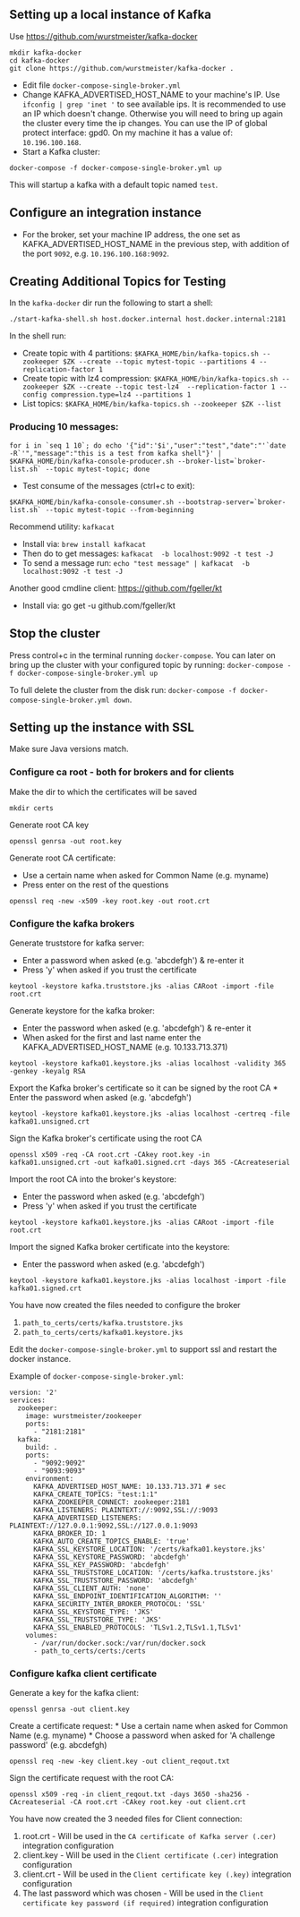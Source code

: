 ## Setting up a local instance of Kafka

Use https://github.com/wurstmeister/kafka-docker


```
mkdir kafka-docker
cd kafka-docker
git clone https://github.com/wurstmeister/kafka-docker .
```
<!-- disable-secrets-detection-start -->
* Edit file `docker-compose-single-broker.yml`
* Change KAFKA_ADVERTISED_HOST_NAME to your machine's IP. Use `ifconfig | grep 'inet '` to see available ips. It is recommended to use an IP which doesn't change. Otherwise you will need to bring up again the cluster every time the ip changes. You can use the IP of global protect interface: gpd0. On my machine it has a value of: `10.196.100.168`.
* Start a Kafka cluster:

```
docker-compose -f docker-compose-single-broker.yml up
```

This will startup a kafka with a default topic named `test`.

## Configure an integration instance

* For the broker, set your machine IP address, the one set as KAFKA_ADVERTISED_HOST_NAME in the previous step, with addition of the port `9092`, e.g.  `10.196.100.168:9092`.

## Creating Additional Topics for Testing 

In the `kafka-docker` dir run the following to start a shell:

```
./start-kafka-shell.sh host.docker.internal host.docker.internal:2181
```

In the shell run:

* Create topic with 4 partitions: `$KAFKA_HOME/bin/kafka-topics.sh --zookeeper $ZK --create --topic mytest-topic --partitions 4 --replication-factor 1`
* Create topic with lz4 compression: `$KAFKA_HOME/bin/kafka-topics.sh --zookeeper $ZK --create --topic test-lz4  --replication-factor 1 --config compression.type=lz4 --partitions 1`
* List topics: `$KAFKA_HOME/bin/kafka-topics.sh --zookeeper $ZK --list`

### Producing 10 messages:

```
for i in `seq 1 10`; do echo '{"id":'$i',"user":"test","date":"'`date -R`'","message":"this is a test from kafka shell"}' | $KAFKA_HOME/bin/kafka-console-producer.sh --broker-list=`broker-list.sh` --topic mytest-topic; done
```

* Test consume of the messages (ctrl+c to exit): 

```
$KAFKA_HOME/bin/kafka-console-consumer.sh --bootstrap-server=`broker-list.sh` --topic mytest-topic --from-beginning
```

Recommend utility: `kafkacat`

* Install via: `brew install kafkacat`
* Then do to get messages: `kafkacat  -b localhost:9092 -t test -J`
* To send a message run: `echo "test message" | kafkacat  -b localhost:9092 -t test -J`

Another good cmdline client: https://github.com/fgeller/kt

* Install via: go get -u github.com/fgeller/kt
  
<!-- disable-secrets-detection-end -->

## Stop the cluster

Press control+c in the terminal running `docker-compose`. 
You can later on bring up the cluster with your configured topic by running: `docker-compose -f docker-compose-single-broker.yml up`

To full delete the cluster from the disk run: `docker-compose -f docker-compose-single-broker.yml down`. 

## Setting up the instance with SSL

Make sure Java versions match.

### Configure ca root - both for brokers and for clients

Make the dir to which the certificates will be saved

```mkdir certs```

Generate root CA key

```openssl genrsa -out root.key```

Generate root CA certificate:

* Use a certain name when asked for Common Name (e.g. myname)
* Press enter on the rest of the questions

```openssl req -new -x509 -key root.key -out root.crt```

### Configure the kafka brokers

Generate truststore for kafka server:

* Enter a password when asked (e.g. 'abcdefgh') & re-enter it
* Press 'y' when asked if you trust the certificate
 
```keytool -keystore kafka.truststore.jks -alias CARoot -import -file root.crt```

Generate keystore for the kafka broker:

* Enter the password when asked (e.g. 'abcdefgh') & re-enter it
* When asked for the first and last name enter the KAFKA_ADVERTISED_HOST_NAME (e.g. 10.133.713.371)
 
```keytool -keystore kafka01.keystore.jks -alias localhost -validity 365 -genkey -keyalg RSA```

Export the Kafka broker's certificate so it can be signed by the root CA
    * Enter the password when asked (e.g. 'abcdefgh') 

```keytool -keystore kafka01.keystore.jks -alias localhost -certreq -file kafka01.unsigned.crt```

Sign the Kafka broker's certificate using the root CA

```openssl x509 -req -CA root.crt -CAkey root.key -in kafka01.unsigned.crt -out kafka01.signed.crt -days 365 -CAcreateserial```

Import the root CA into the broker's keystore:

* Enter the password when asked (e.g. 'abcdefgh') 
* Press 'y' when asked if you trust the certificate

```keytool -keystore kafka01.keystore.jks -alias CARoot -import -file root.crt```

Import the signed Kafka broker certificate into the keystore:

* Enter the password when asked (e.g. 'abcdefgh') 
 
```keytool -keystore kafka01.keystore.jks -alias localhost -import -file kafka01.signed.crt```

You have now created the files needed to configure the broker

1. ```path_to_certs/certs/kafka.truststore.jks```
2. ```path_to_certs/certs/kafka01.keystore.jks```

Edit the `docker-compose-single-broker.yml` to support ssl and restart the docker instance.

Example of `docker-compose-single-broker.yml`:

```
version: '2'
services:
  zookeeper:
    image: wurstmeister/zookeeper
    ports:
      - "2181:2181"
  kafka:
    build: .
    ports:
      - "9092:9092"
      - "9093:9093"
    environment:
      KAFKA_ADVERTISED_HOST_NAME: 10.133.713.371 # sec
      KAFKA_CREATE_TOPICS: "test:1:1"
      KAFKA_ZOOKEEPER_CONNECT: zookeeper:2181
      KAFKA_LISTENERS: PLAINTEXT://:9092,SSL://:9093
      KAFKA_ADVERTISED_LISTENERS: PLAINTEXT://127.0.0.1:9092,SSL://127.0.0.1:9093
      KAFKA_BROKER_ID: 1
      KAFKA_AUTO_CREATE_TOPICS_ENABLE: 'true'
      KAFKA_SSL_KEYSTORE_LOCATION: '/certs/kafka01.keystore.jks'
      KAFKA_SSL_KEYSTORE_PASSWORD: 'abcdefgh'
      KAFKA_SSL_KEY_PASSWORD: 'abcdefgh'
      KAFKA_SSL_TRUSTSTORE_LOCATION: '/certs/kafka.truststore.jks'
      KAFKA_SSL_TRUSTSTORE_PASSWORD: 'abcdefgh'
      KAFKA_SSL_CLIENT_AUTH: 'none'
      KAFKA_SSL_ENDPOINT_IDENTIFICATION_ALGORITHM: ''
      KAFKA_SECURITY_INTER_BROKER_PROTOCOL: 'SSL'
      KAFKA_SSL_KEYSTORE_TYPE: 'JKS'
      KAFKA_SSL_TRUSTSTORE_TYPE: 'JKS'
      KAFKA_SSL_ENABLED_PROTOCOLS: 'TLSv1.2,TLSv1.1,TLSv1'
    volumes:
      - /var/run/docker.sock:/var/run/docker.sock
      - path_to_certs/certs:/certs
```


### Configure kafka client certificate

Generate a key for the kafka client:

```openssl genrsa -out client.key```

Create a certificate request:
    * Use a certain name when asked for Common Name (e.g. myname)
    * Choose a password when asked for 'A challenge password' (e.g. abcdefgh)

```openssl req -new -key client.key -out client_reqout.txt```

Sign the certificate request with the root CA:

```openssl x509 -req -in client_reqout.txt -days 3650 -sha256 -CAcreateserial -CA root.crt -CAkey root.key -out client.crt```

You have now created the 3 needed files for Client connection:

1. root.crt - Will be used in the ```CA certificate of Kafka server (.cer)``` integration configuration
2. client.key - Will be used in the ```Client certificate (.cer)``` integration configuration 
3. client.crt - Will be used in the ```Client certificate key (.key)``` integration configuration
4. The last password which was chosen - Will be used in the ```Client certificate key password (if required)``` integration configuration 

